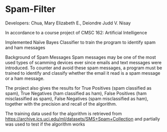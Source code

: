 # Spam-Filter
Developers:
Chua, Mary Elizabeth E.,
Deiondre Judd V. Nisay

In accordance to a course project of CMSC 162: Artificial Intelligence

Implemented Naïve Bayes Classifier to train the program to identify spam and ham messages


Background of Spam Messages
Spam messages may be one of the most used types of scamming devices ever since emails and text messages were introduced. To counter and avoid these spam messages, a program must be trained to identify and classify whether the email it read is a spam message or a ham message.

The project also gives the results for True Positives (spam classified as spam), True Negatives (ham classified as ham), False Positives (ham misclassified as spam), False Negatives (spam misclassified as ham), together with the precision and recall of the algorithm.

The training data used for the algorithm is retrieved from https://archive.ics.uci.edu/ml/datasets/SMS+Spam+Collection and partially was used to test if the algorithm works
